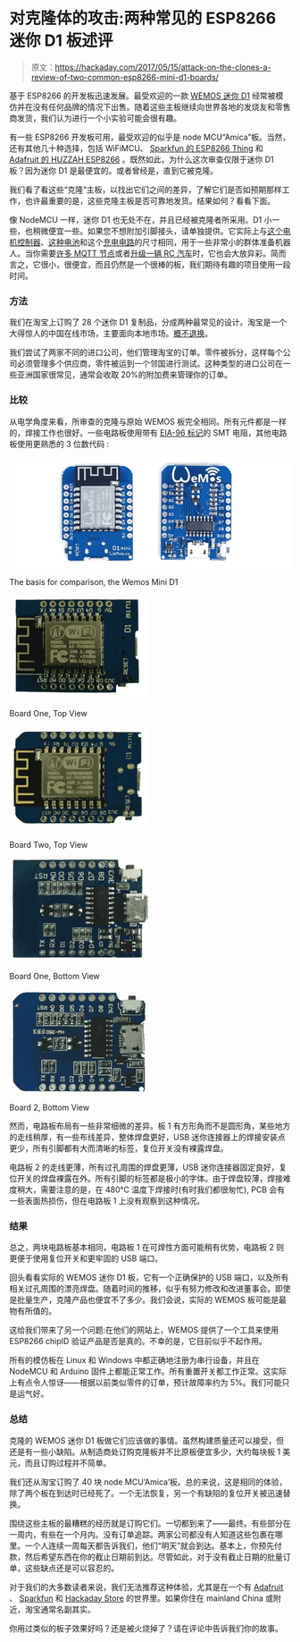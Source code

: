 # 对克隆体的攻击:两种常见的 ESP8266 迷你 D1 板述评

> 原文：<https://hackaday.com/2017/05/15/attack-on-the-clones-a-review-of-two-common-esp8266-mini-d1-boards/>

基于 ESP8266 的开发板迅速发展。最受欢迎的一款 [WEMOS 迷你 D1](http://www.wemos.cc/product/d1-mini.html) 经常被模仿并在没有任何品牌的情况下出售。随着这些主板继续向世界各地的发烧友和零售商发货，我们认为进行一个小实验可能会很有趣。

有一些 ESP8266 开发板可用，最受欢迎的似乎是 node MCU“Amica”板。当然，还有其他几十种选择，包括 WiFiMCU、 [Sparkfun 的 ESP8266 Thing](https://www.sparkfun.com/products/13231) 和 [Adafruit 的 HUZZAH ESP8266](http://www.adafruit.com/product/2471) 。既然如此，为什么这次审查仅限于迷你 D1 板？因为迷你 D1 是最便宜的。或者曾经是，直到它被克隆。

我们看了看这些“克隆”主板，以找出它们之间的差异，了解它们是否如预期那样工作，也许最重要的是，这些克隆主板是否可靠地发货。结果如何？看看下面。

像 NodeMCU 一样，迷你 D1 也无处不在，并且已经被克隆者所采用。D1 小一些，也稍微便宜一些。如果您不想附加引脚接头，请单独提供。它实际上与[这个电机控制器](http://www.dx.com/p/l9110-2-channel-motor-driver-module-red-green-2-5-12v-216851)、[这种电池](http://www.dx.com/p/h31-011-spare-parts-3-7v-400mah-battery-for-jjrc-h31-blue-silver-448777)和这个[充电电路](http://www.dx.com/p/tp4056-4-2w-1-2a-5v-lithium-battery-charging-discharging-protection-module-w-micro-usb-blue-397213)的尺寸相同，用于一些非常小的群体准备机器人。当你需要[许多 MQTT 节点](http://hackaday.com/2016/05/17/minimal-mqtt-networked-nodes/)或者[升级一辆 RC 汽车](http://hackaday.com/2016/03/14/broken-rc-car-goes-online/)时，它也会大放异彩。简而言之，它很小，很便宜，而且仍然是一个很棒的板，我们期待有趣的项目使用一段时间。

### **方法**

我们在淘宝上订购了 28 个迷你 D1 复制品，分成两种最常见的设计。淘宝是一个大得惊人的中国在线市场，主要面向本地市场。[概不退换](http://hackaday.com/2017/03/28/source-parts-on-taobao-an-insiders-guide/)。

我们尝试了两家不同的进口公司，他们管理淘宝的订单。零件被拆分，这样每个公司必须管理多个供应商，零件被运到一个邻国进行测试。这种类型的进口公司在一些亚洲国家很常见，通常会收取 20%的附加费来管理你的订单。

### **比较**

从电学角度来看，所审查的克隆与原始 WEMOS 板完全相同。所有元件都是一样的，焊接工作也很好。一些电路板使用带有 [EIA-96 标记](http://www.hobby-hour.com/electronics/eia96-smd-resistors.php)的 SMT 电阻，其他电路板使用更熟悉的 3 位数代码 :

[![](img/ea1b25a7c3343efc9c867a6dd48de04a.png)](https://hackaday.com/wp-content/uploads/2017/05/wemos.png)

The basis for comparison, the Wemos Mini D1

[![](img/4c224f7dca8f4d39cb6e43d8704183c4.png)](https://hackaday.com/wp-content/uploads/2017/05/board1top.png)

Board One, Top View

[![](img/1c84cf0bdb6061d515fd1eea8718807e.png)](https://hackaday.com/wp-content/uploads/2017/05/board2top.png)

Board Two, Top View

[![](img/f5144868dd0dc037701193e05008325e.png)](https://hackaday.com/wp-content/uploads/2017/05/board1bottom.png)

Board One, Bottom View

[![](img/31adf4be6fcf8e53f4812f4225c95092.png)](https://hackaday.com/wp-content/uploads/2017/05/board2bottom.png)

Board 2, Bottom View

然而，电路板布局有一些非常细微的差异。板 1 有方形角而不是圆形角，某些地方的走线稍厚，有一些布线差异，整体焊盘更好，USB 迷你连接器上的焊接安装点更少，所有引脚都有大而清晰的标签，复位开关没有裸露焊盘。

电路板 2 的走线更薄，所有过孔周围的焊盘更薄，USB 迷你连接器固定良好，复位开关的焊盘裸露在外。所有引脚的标签都是极小的字体。由于焊盘较薄，焊接难度稍大，需要注意的是，在 480°C 温度下焊接时(有时我们都很匆忙), PCB 会有一些表面热损伤，但在电路板 1 上没有观察到这种情况。

### 结果

总之，两块电路板基本相同，电路板 1 在可焊性方面可能稍有优势，电路板 2 则更便于使用复位开关和更牢固的 USB 端口。

回头看看实际的 WEMOS 迷你 D1 板，它有一个正确保护的 USB 端口，以及所有相关过孔周围的漂亮焊盘。随着时间的推移，似乎有努力修改和改进董事会。即使是批量生产，克隆产品也便宜不了多少。我们会说，实际的 WEMOS 板可能是最物有所值的。

这给我们带来了另一个问题:在他们的网站上，WEMOS 提供了一个工具来使用 ESP8266 chipID 验证产品是否是真的。不幸的是，它目前似乎不起作用。

所有的模仿板在 Linux 和 Windows 中都正确地注册为串行设备，并且在 NodeMCU 和 Arduino 固件上都能正常工作。所有重置开关都工作正常。这实际上有点令人惊讶——根据以前类似零件的订单，预计故障率约为 5%。我们可能只是运气好。

### **总结**

克隆的 WEMOS 迷你 D1 板做它们应该做的事情。虽然构建质量还可以接受，但还是有一些小缺陷。从制造商处订购克隆板并不比原板便宜多少，大约每块板 1 美元，而且订购过程并不简单。

我们还从淘宝订购了 40 块 node MCU‘Amica’板。总的来说，这是相同的体验，除了两个板在到达时已经死了。一个无法恢复，另一个有缺陷的复位开关被迅速替换。

围绕这些主板的最糟糕的经历就是订购它们。一切都到来了——最终。有些部分在一周内，有些在一个月内。没有订单追踪。两家公司都没有人知道这些包裹在哪里。一个人连续一周每天都告诉我们，他们“明天”就会到达。基本上，你预先付款，然后希望东西在你的截止日期前到达。尽管如此，对于没有截止日期的批量订单，这些缺点还是可以容忍的。

对于我们的大多数读者来说，我们无法推荐这种体验，尤其是在一个有 [Adafruit](http://www.adafruit.com) 、 [Sparkfun](http://www.sparkfun.com) 和 [Hackaday Store](http://store.hackaday.com) 的世界里。如果你住在 mainland China 或附近，淘宝通常名副其实。

你用过类似的板子效果好吗？还是被火烧掉了？请在评论中告诉我们你的故事。